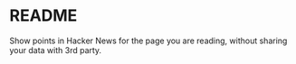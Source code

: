 # README

Show points in Hacker News for the page you are reading, without sharing your data with 3rd party. 
